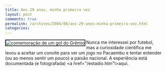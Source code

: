 ```yaml
---
title: Aos 29 anos, minha primeira vez
layout: post
comments: true
permalink: /archives/2004/08/aos-29-anos-minha-primeira-vez.html
categories:
---
```

<img src="//chester.me/img/blig/golgremio.jpg" border=2 alt="comemoração de um gol do Grêmio" align="left">Nunca me interessei por futebol, mas a curiosidade científica me levou a aceitar um convite para ver um jogo no Pacaembu e tentar entender (ou ao menos sentir um pouco) a paixão nacional. A experiência está documentada (e fotografada) <a href="/estadio.htm"l>aqui</a>.

